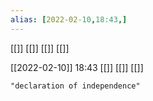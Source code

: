 ```yaml
---
alias: [2022-02-10,18:43,]
---
```

[[]] [[]] [[]] [[]]

[[2022-02-10]] 18:43 [[]] [[]] [[]]

```query
"declaration of independence"
```